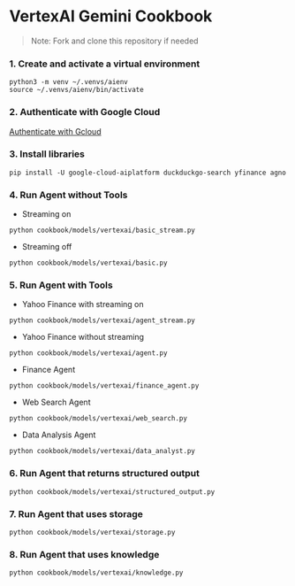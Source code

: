 # VertexAI Gemini Cookbook

> Note: Fork and clone this repository if needed

### 1. Create and activate a virtual environment

```shell
python3 -m venv ~/.venvs/aienv
source ~/.venvs/aienv/bin/activate
```

### 2. Authenticate with Google Cloud

[Authenticate with Gcloud](https://cloud.google.com/vertex-ai/generative-ai/docs/start/quickstarts/quickstart-multimodal)

### 3. Install libraries

```shell
pip install -U google-cloud-aiplatform duckduckgo-search yfinance agno
```

### 4. Run Agent without Tools

- Streaming on

```shell
python cookbook/models/vertexai/basic_stream.py
```

- Streaming off

```shell
python cookbook/models/vertexai/basic.py
```

### 5. Run Agent with Tools

- Yahoo Finance with streaming on

```shell
python cookbook/models/vertexai/agent_stream.py
```

- Yahoo Finance without streaming

```shell
python cookbook/models/vertexai/agent.py
```

- Finance Agent

```shell
python cookbook/models/vertexai/finance_agent.py
```

- Web Search Agent

```shell
python cookbook/models/vertexai/web_search.py
```

- Data Analysis Agent

```shell
python cookbook/models/vertexai/data_analyst.py
```

### 6. Run Agent that returns structured output

```shell
python cookbook/models/vertexai/structured_output.py
```

### 7. Run Agent that uses storage

```shell
python cookbook/models/vertexai/storage.py
```

### 8. Run Agent that uses knowledge

```shell
python cookbook/models/vertexai/knowledge.py
```
